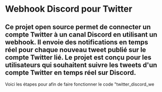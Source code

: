 # Webhook Discord pour Twitter

## Ce projet open source permet de connecter un compte Twitter à un canal Discord en utilisant un webhook. Il envoie des notifications en temps réel pour chaque nouveau tweet publié sur le compte Twitter lié. Le projet est conçu pour les utilisateurs qui souhaitent suivre les tweets d'un compte Twitter en temps réel sur Discord.

Voici les étapes pour afin de faire fonctionner le code "twitter_discord_we
